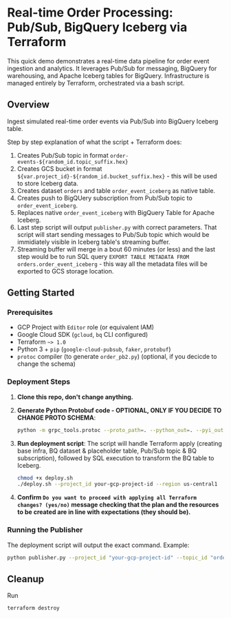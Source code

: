 # Real-time Order Processing: Pub/Sub, BigQuery Iceberg via Terraform

This quick demo demonstrates a real-time data pipeline for order event ingestion and analytics. It leverages Pub/Sub for messaging, BigQuery for warehousing, and Apache Iceberg tables for BigQuery. 
Infrastructure is managed entirely by Terraform, orchestrated via a bash script.

## Overview

Ingest simulated real-time order events via Pub/Sub into BigQuery Iceberg table.

Step by step explanation of what the script + Terraform does:
1. Creates Pub/Sub topic in format `order-events-${random_id.topic_suffix.hex}`
2. Creates GCS bucket in format `${var.project_id}-${random_id.bucket_suffix.hex}` - this will be used to store Iceberg data.
3. Creates dataset `orders` and table `order_event_iceberg` as native table.
4. Creates push to BigQUery subscription from Pub/Sub topic to `order_event_iceberg`.
5. Replaces native `order_event_iceberg` with BigQuery Table for Apache Iceberg.
6. Last step script will output `publisher.py` with correct parameters. That script will start sending messages to Pub/Sub topic which would be immidiately visible in Iceberg table's streaming buffer.
7. Streaming buffer will merge in a bout 60 minutes (or less) and the last step would be to run SQL query `EXPORT TABLE METADATA FROM orders.order_event_iceberg` - this way all the metadata files will be exported to GCS storage location.


## Getting Started

### Prerequisites

* GCP Project with `Editor` role (or equivalent IAM)
* Google Cloud SDK (`gcloud`, `bq` CLI configured)
* Terraform `~> 1.0`
* Python 3 + `pip` (`google-cloud-pubsub`, `faker`, `protobuf`)
* `protoc` compiler (to generate `order_pb2.py`) (optional, if you decicde to change the schema)

### Deployment Steps

1. **Clone this repo, don't change anything.**

2.  **Generate Python Protobuf code - OPTIONAL, ONLY IF YOU DECIDE TO CHANGE PROTO SCHEMA**:
    ```bash
    python -m grpc_tools.protoc --proto_path=. --python_out=. --pyi_out=. --grpc_python_out=. order.proto
    ```
2.  **Run deployment script**: The script will handle Terraform apply (creating base infra, BQ dataset & placeholder table, Pub/Sub topic & BQ subscription), followed by SQL execution to transform the BQ table to Iceberg.
    ```bash
    chmod +x deploy.sh
    ./deploy.sh --project_id your-gcp-project-id --region us-central1
    ```
3. **Confirm `Do you want to proceed with applying all Terraform changes? (yes/no)` message checking that the plan and the resources to be created are in line with expectations (they should be).** 

### Running the Publisher

The deployment script will output the exact command. Example:

```bash
python publisher.py --project_id "your-gcp-project-id" --topic_id "order-events-<random_suffix>"
```

## Cleanup

Run 
```bash
terraform destroy
```
